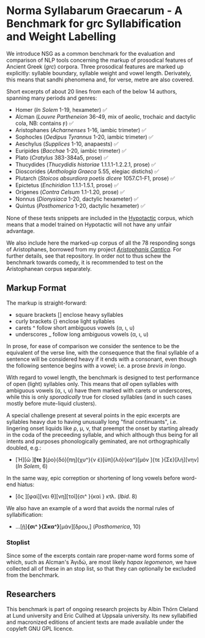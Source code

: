 # Norma Syllabarum Graecarum - A Benchmark for grc Syllabification and Weight Labelling

We introduce NSG as a common benchmark for the evaluation and comparison of NLP tools concerning the markup of prosodical features of Ancient Greek (*grc*) corpora. Three prosodical features are marked up explicitly: syllable boundary, syllable weight and vowel length. Derivately, this means that sandhi phenomena and, for verse, metre are also covered.

Short excerpts of about 20 lines from each of the below 14 authors, spanning many periods and genres:

- Homer (*In Solem* 1-19, hexameter) ✅
- Alcman (*Louvre Partheneion* 36-49, mix of aeolic, trochaic and dactylic cola, NB: contains ϝ) ✅
- Aristophanes (*Acharnenses* 1-16, iambic trimeter) ✅
- Sophocles (*Oedipus Tyrannus* 1-20, iambic trimeter) ✅
- Aeschylus (*Supplices* 1-10, anapaests) ✅
- Euripides (*Bacchae* 1-20, iambic trimeter) ✅
- Plato (*Cratylus* 383-384a5, prose) ✅
- Thucydides (*Thucydidis historiae* 1.1.1.1-1.2.2.1, prose) ✅
- Dioscorides (*Anthologia Graeca* 5.55, elegiac distichs) ✅
- Plutarch (*Stoicos absurdiora poetis dicere* 1057.C1-F1, prose) ✅
- Epictetus (*Enchiridion* 1.1.1-1.5.1, prose) ✅
- Origenes (*Contra Celsum* 1.1-1.20, prose) ✅
- Nonnus (*Dionysiaca* 1-20, dactylic hexameter) ✅
- Quintus (*Posthomerica* 1-20, dactylic hexameter) ✅

None of these texts snippets are included in the [Hypotactic](https://github.com/Urdatorn/hypotactic) corpus, which means that a model trained on Hypotactic will not have any unfair advantage.

We also include here the marked-up corpus of all the 78 responding songs of Aristophanes, borrowed from my project [*Aristophanis Cantica*](https://github.com/Urdatorn/aristophanis-cantica). For further details, see that repository. In order not to thus schew the benchmark towards comedy, it is recommended to test on the Aristophanean corpus separately.

## Markup Format

The markup is straight-forward: 
- square brackets [] enclose heavy syllables
- curly brackets {} enclose light syllables
- carets ^ follow short ambiguous vowels (α, ι, υ)
- underscores _ follow long ambiguous vowels (α, ι, υ)

In prose, for ease of comparison we consider the sentence to be the equivalent of the verse line, with the consequence that the final syllable of a sentence will be considered heavy if it ends with a consonant, even though the following sentence begins with a vowel; i.e. a prose *brevis in longo*.

With regard to vowel length, the benchmark is designed to test performance of open (light) syllables only. This means that *all* open syllables with ambiguous vowels (α, ι, υ) have them marked with carets or underscores, while this is only *sporadically* true for closed syllables (and in such cases mostly before mute-liquid clusters).

A special challenge present at several points in the epic excerpts are syllables heavy due to having unusually long "final continuants", i.e. lingering onset liquids like ρ, μ, ν, that preempt the onset by starting already in the coda of the preceeding syllable, and which although thus being for all intents and purposes phonologically geminated, are not orthographically doubled, e.g.:
- [Ἠ][ῶ ]**[τε ]**{ῥο}{δό}[πη]{χυ^}{ν ἐ}[ϋπ]{λό}{κα^}[μόν ]{τε }{Σε}[λή][νην] (*In Solem*, 6)

In the same way, epic correption or shortening of long vowels before word-end hiatus:
- [ὃς ][φαί][νει θ][νη][τοῖ]{σι^ }{καὶ } κτλ. (*Ibid*. 8)

We also have an example of a word that avoids the normal rules of syllabification:
- ...[ῇ]**{σι^ }{Σκα^}**[μάν][δρου,] (*Posthomerica*, 10)

### Stoplist

Since some of the excerpts contain rare proper-name word forms some of which, such as Alcman's Ἀγιδώ, are most likely *hapax legomenon*, we have collected all of these in an stop list, so that they can optionally be excluded from the benchmark.

## Researchers

This benchmark is part of ongoing research projects by Albin Thörn Cleland at Lund university and Eric Cullhed at Uppsala university. Its new syllabified and macronized editions of ancient texts are made available under the copyleft GNU GPL licence.
